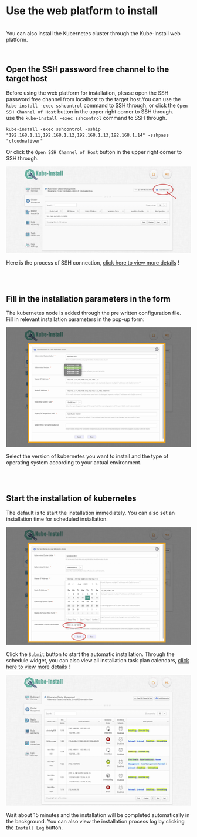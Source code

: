 
# Use the web platform to install

<br>You can also install the Kubernetes cluster through the Kube-Install web platform. 

<br>

## Open the SSH password free channel to the target host

Before using the web platform for installation, please open the SSH password free channel from localhost to the target host.You can use the `kube-install -exec sshcontrol` command to SSH through, or click the `Open SSH Channel of Host` button in the upper right corner to SSH through.
<br>
use the `kube-install -exec sshcontrol` command to SSH through.

```
kube-install -exec sshcontrol -sship "192.168.1.11,192.168.1.12,192.168.1.13,192.168.1.14" -sshpass "cloudnativer"
```

Or click the `Open SSH Channel of Host` button in the upper right corner to SSH through.

![kube-dashboard](images/webinstall001.jpg)

Here is the process of SSH connection, <a href="webssh0.7.md">click here to view more details</a> !<br>

<br>
<br>

## Fill in the installation parameters in the form

The kubernetes node is added through the pre written configuration file.
<br>
Fill in relevant installation parameters in the pop-up form:

![kube-dashboard](images/webinstall003.png)

Select the version of kubernetes you want to install and the type of operating system according to your actual environment.

<br>
<br>

## Start the installation of kubernetes

The default is to start the installation immediately. You can also set an installation time for scheduled installation.

![kube-dashboard](images/webinstall004.jpg)

Click the `Submit` button to start the automatic installation.  Through the schedule widget, you can also view all installation task plan calendars, <a href="schedule0.7.md">click here to view more details</a> !<br>

![kube-dashboard](images/webinstall002.jpg)

Wait about 15 minutes and the installation will be completed automatically in the background. You can also view the installation process log by clicking the `Install Log` button.

<br>
<br>
<br>
